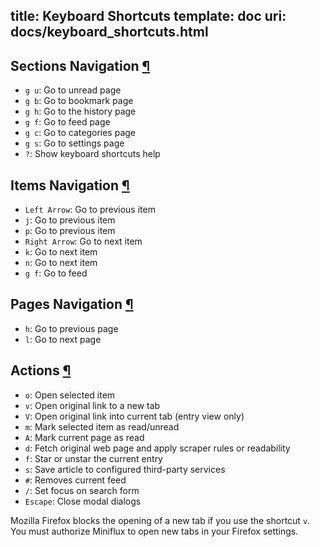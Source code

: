 title: Keyboard Shortcuts
template: doc
uri: docs/keyboard_shortcuts.html
---
<h2 id="sections">Sections Navigation <a class="anchor" href="#sections" title="Permalink">¶</a></h2>

- `g u`: Go to unread page
- `g b`: Go to bookmark page
- `g h`: Go to the history page
- `g f`: Go to feed page
- `g c`: Go to categories page
- `g s`: Go to settings page
- `?`: Show keyboard shortcuts help

<h2 id="items">Items Navigation <a class="anchor" href="#items" title="Permalink">¶</a></h2>

- `Left Arrow`: Go to previous item
- `j`: Go to previous item
- `p`: Go to previous item
- `Right Arrow`: Go to next item
- `k`: Go to next item
- `n`: Go to next item
- `g f`: Go to feed

<h2 id="pages">Pages Navigation <a class="anchor" href="#pages" title="Permalink">¶</a></h2>

- `h`: Go to previous page
- `l`: Go to next page

<h2 id="actions">Actions <a class="anchor" href="#actions" title="Permalink">¶</a></h2>

- `o`: Open selected item
- `v`: Open original link to a new tab
- `V`: Open original link into current tab (entry view only)
- `m`: Mark selected item as read/unread
- `A`: Mark current page as read
- `d`: Fetch original web page and apply scraper rules or readability
- `f`: Star or unstar the current entry
- `s`: Save article to configured third-party services
- `#`: Removes current feed
- `/`: Set focus on search form
- `Escape`: Close modal dialogs

<p class="warning">
Mozilla Firefox blocks the opening of a new tab if you use the
shortcut <code>v</code>. You must authorize Miniflux to open new tabs in your
Firefox settings.
</p>
